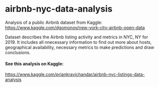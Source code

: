 # airbnb-nyc-data-analysis

Analysis of a public Airbnb dataset from Kaggle: https://www.kaggle.com/dgomonov/new-york-city-airbnb-open-data

Dataset describes the Airbnb listing activity and metrics in NYC, NY for 2019. It includes all nnecessary information to find out more about hosts, geographical availability, necessary metrics to make predictions and draw conclusions.

#### See this analysis on Kaggle: 
https://www.kaggle.com/priankravichandar/airbnb-nyc-listings-data-analysis
